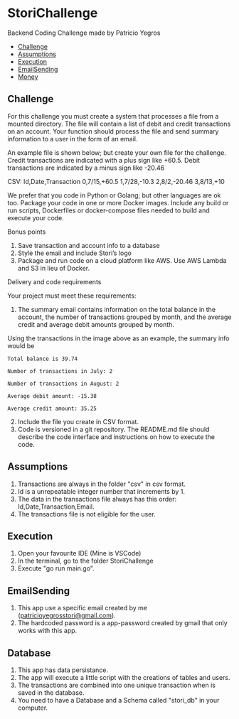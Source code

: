 # StoriChallenge

Backend Coding Challenge made by Patricio Yegros

- [Challenge](#challenge)
- [Assumptions](#assumptions)
- [Execution](#execution)
- [EmailSending](#emailSending)
- [Money](#money)

## Challenge

For this challenge you must create a system that processes a file from a mounted directory. The file
    will contain a list of debit and credit transactions on an account. Your function should process the file
    and send summary information to a user in the form of an email.

An example file is shown below; but create your own file for the challenge. Credit transactions are
    indicated with a plus sign like +60.5. Debit transactions are indicated by a minus sign like -20.46

CSV:
    Id,Date,Transaction
    0,7/15,+60.5
    1,7/28,-10.3
    2,8/2,-20.46
    3,8/13,+10

We prefer that you code in Python or Golang; but other languages are ok too. Package your code in
one or more Docker images. Include any build or run scripts, Dockerfiles or docker-compose files
needed to build and execute your code.

Bonus points
1. Save transaction and account info to a database
2. Style the email and include Stori’s logo
3. Package and run code on a cloud platform like AWS. Use AWS Lambda and S3 in lieu of Docker.

Delivery and code requirements

Your project must meet these requirements:

1. The summary email contains information on the total balance in the account, the number of
transactions grouped by month, and the average credit and average debit amounts grouped by 
month. 

Using the transactions in the image above as an example, the summary info would be

    Total balance is 39.74

    Number of transactions in July: 2

    Number of transactions in August: 2

    Average debit amount: -15.38
    
    Average credit amount: 35.25

2. Include the file you create in CSV format.
3. Code is versioned in a git repository. The README.md file should describe the code interface and
instructions on how to execute the code.

## Assumptions

1. Transactions are always in the folder "csv" in csv format.
2. Id is a unrepeatable integer number that increments by 1.
3. The data in the transactions file always has this order: Id,Date,Transaction,Email.
5. The transactions file is not eligible for the user.

## Execution

1. Open your favourite IDE (Mine is VSCode)
2. In the terminal, go to the folder StoriChallenge
3. Execute "go run main.go".

## EmailSending

1. This app use a specific email created by me (patricioyegrosstori@gmail.com).
2. The hardcoded password is a app-password created by gmail that only works with this app.

## Database

1. This app has data persistance.
2. The app will execute a little script with the creations of tables and users.
3. The transactions are combined into one unique transaction when is saved in the database.
4. You need to have a Database and a Schema called "stori_db" in your computer.